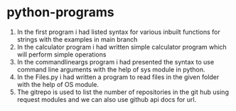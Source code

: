 # python-programs

1) In the first program i had listed syntax for various inbuilt functions for strings with the examples in main branch
2) In the calculator program i had written simple calculator program which will perform simple operations
3) In the commandlineargs program i had presented the syntax to use command line arguments with the help of sys module in python.
4) In the Files.py i had written a program to read files in the given folder with the help of OS module.
5) The gitrepo is used to list the number of repositories in the git hub using request modules and we can also use github api docs for url.
   
